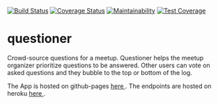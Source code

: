 [![Build Status](https://travis-ci.org/McHardex/questioner.svg?branch=master)](https://travis-ci.org/McHardex/questioner)
[![Coverage Status](https://coveralls.io/repos/github/McHardex/questioner/badge.svg)](https://coveralls.io/github/McHardex/questioner)
[![Maintainability](https://api.codeclimate.com/v1/badges/13df4ea0847c4ab6e3e1/maintainability)](https://codeclimate.com/github/McHardex/questioner/maintainability)
[![Test Coverage](https://api.codeclimate.com/v1/badges/13df4ea0847c4ab6e3e1/test_coverage)](https://codeclimate.com/github/McHardex/questioner/test_coverage)

# questioner
Crowd-source questions for a meetup. Questioner helps the meetup organizer prioritize questions to be answered. Other users can vote on asked questions and they bubble to the top or bottom of the log.

The App is hosted on github-pages [ here ](https://mchardex.github.io/questioner/).
The endpoints are hosted on heroku [ here ](https://questioner-mchardex.herokuapp.com/api/v1).
